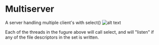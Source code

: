 # Multiserver
A server handling multiple client's with select()
![alt text](http://i65.tinypic.com/1ru8ex.jpg)


Each of the threads in the fugure above will call select, and will "listen" if any of the file descriptors in the set is written.
